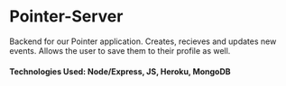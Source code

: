 # Pointer-Server
Backend for our Pointer application. Creates, recieves and updates new events. Allows the user to save them to their profile as well.
#### Technologies Used: Node/Express, JS, Heroku, MongoDB
